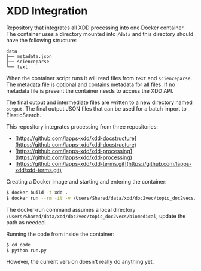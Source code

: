 # XDD Integration

Repository that integrates all XDD processing into one Docker container. The container uses a directory mounted into `/data` and this directory should have the following structure:

```
data
├── metadata.json
├── scienceparse
└── text
```

When the container script runs it will read files from `text` and `scienceparse`. The metadata file is optional and contains metadata for all files. If no metadata file is present the container needs to access the XDD API. 

The final output and intermediate files are written to a new directory named `output`. The final output JSON files that can be used for a batch import to ElasticSearch.

This repository integrates processing from three repositories:

- [https://github.com/lapps-xdd/xdd-docstructure](https://github.com/lapps-xdd/xdd-docstructure)
- [https://github.com/lapps-xdd/xdd-processing](https://github.com/lapps-xdd/xdd-processing)
- [https://github.com/lapps-xdd/xdd-terms.git](https://github.com/lapps-xdd/xdd-terms.git)

Creating a Docker image and starting and entering the container:

```bash
$ docker build -t xdd .
$ docker run --rm -it -v /Users/Shared/data/xdd/doc2vec/topic_doc2vecs/biomedical:/data xdd bash
```

The docker-run command assumes a local directory `/Users/Shared/data/xdd/doc2vec/topic_doc2vecs/biomedical`, update the path as needed.

Running the code from inside the container:

```bash
$ cd code
$ python run.py
```

However, the current version doesn't really do anything yet.